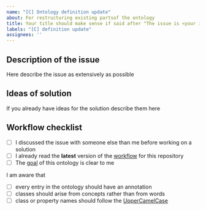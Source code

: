 ```yaml
---
name: "[C] Ontology definition update" 
about: For restructuring existing partsof the ontology 
title: Your title should make sense if said after "The issue is <your issue title>" 
labels: "[C] definition update" 
assignees: ''
---
```


## Description of the issue

Here describe the issue as extensively as possible

## Ideas of solution

If you already have ideas for the solution describe them here

## Workflow checklist

- [ ] I discussed the issue with someone else than me before working on a solution
- [ ] I already read the **latest** version of the [workflow](https://github.com/OpenEnergyPlatform/ontology/blob/dev/CONTRIBUTING.md) for this repository
- [ ] The [goal](https://github.com/OpenEnergyPlatform/ontology/blob/dev/README.md) of this ontology is clear to me 

I am aware that
- [ ] every entry in the ontology should have an annotation
- [ ] classes should arise from concepts rather than from words
- [ ] class or property names should follow the [UpperCamelCase](https://en.wikipedia.org/wiki/Camel_case)
